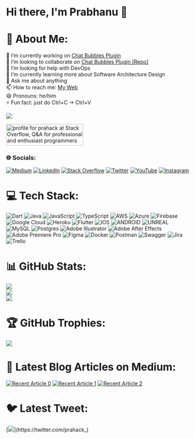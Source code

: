 # Hi there, I'm Prabhanu 👋
# 💫 About Me:
🔭 I’m currently working on [Chat Bubbles Plugin](https://pub.dev/packages/chat_bubbles)<br>
👯 I’m looking to collaborate on [Chat Bubbles Plugin [Repo]](https://github.com/prahack/chat_bubbles)<br>
🤝 I’m looking for help with DevOps<br>
🌱 I’m currently learning more about Software Architecture Design<br>
💬 Ask me about anything<br>
📫 How to reach me: [My Web](https://prabhanu.com/)<br>
😄 Pronouns: he/him<br>
⚡ Fun fact: just do Ctrl+C -> Ctrl+V <br>

[![](https://visitcount.itsvg.in/api?id=prahack&icon=5&color=0)](https://visitcount.itsvg.in)

<a href="https://stackoverflow.com/users/10669393/prahack"><img src="https://stackoverflow.com/users/flair/10669393.png" width="208" height="58" alt="profile for prahack at Stack Overflow, Q&amp;A for professional and enthusiast programmers" title="profile for prahack at Stack Overflow, Q&amp;A for professional and enthusiast programmers"></a>

### 🌐 Socials:
[![Medium](https://img.shields.io/badge/Medium-12100E?logo=medium&logoColor=white)](https://prabhanu.medium.com/) [![LinkedIn](https://img.shields.io/badge/LinkedIn-%230077B5.svg?logo=linkedin&logoColor=white)](https://linkedin.com/in/prabhanu-gunaweera) [![Stack Overflow](https://img.shields.io/badge/-Stackoverflow-FE7A16?logo=stack-overflow&logoColor=white)](https://stackoverflow.com/users/10669393/prahack) [![Twitter](https://img.shields.io/badge/Twitter-%231DA1F2.svg?logo=Twitter&logoColor=white)](https://twitter.com/prahack_) [![YouTube](https://img.shields.io/badge/YouTube-%23FF0000.svg?logo=YouTube&logoColor=white)](https://youtube.com/@prahack_) [![Instagram](https://img.shields.io/badge/Instagram-%23E4405F.svg?logo=Instagram&logoColor=white)](https://instagram.com/prahack_)  

# 💻 Tech Stack:
![Dart](https://img.shields.io/badge/dart-%230175C2.svg?style=for-the-badge&logo=dart&logoColor=white) ![Java](https://img.shields.io/badge/java-%23ED8B00.svg?style=for-the-badge&logo=java&logoColor=white) ![JavaScript](https://img.shields.io/badge/javascript-%23323330.svg?style=for-the-badge&logo=javascript&logoColor=%23F7DF1E) ![TypeScript](https://img.shields.io/badge/typescript-%23007ACC.svg?style=for-the-badge&logo=typescript&logoColor=white) ![AWS](https://img.shields.io/badge/AWS-%23FF9900.svg?style=for-the-badge&logo=amazon-aws&logoColor=white) ![Azure](https://img.shields.io/badge/azure-%230072C6.svg?style=for-the-badge&logo=azure-devops&logoColor=white) ![Firebase](https://img.shields.io/badge/firebase-%23039BE5.svg?style=for-the-badge&logo=firebase) ![Google Cloud](https://img.shields.io/badge/Google%20Cloud-%234285F4.svg?style=for-the-badge&logo=google-cloud&logoColor=white) ![Heroku](https://img.shields.io/badge/heroku-%23430098.svg?style=for-the-badge&logo=heroku&logoColor=white) ![Flutter](https://img.shields.io/badge/Flutter-%2302569B.svg?style=for-the-badge&logo=Flutter&logoColor=white) ![IOS](https://img.shields.io/badge/IOS-%2320232a.svg?style=for-the-badge&logo=apple&logoColor=white) ![ANDROID](https://img.shields.io/badge/android-%2320232a.svg?style=for-the-badge&logo=android&logoColor=%a4c639) ![UNREAL](https://img.shields.io/badge/unreal-%2320232a.svg?style=for-the-badge&logo=unreal-engine&logoColor=white) ![MySQL](https://img.shields.io/badge/mysql-%2300f.svg?style=for-the-badge&logo=mysql&logoColor=white) ![Postgres](https://img.shields.io/badge/postgres-%23316192.svg?style=for-the-badge&logo=postgresql&logoColor=white) ![Adobe Illustrator](https://img.shields.io/badge/adobeillustrator-%23FF9A00.svg?style=for-the-badge&logo=adobeillustrator&logoColor=white) ![Adobe After Effects](https://img.shields.io/badge/Adobe%20After%20Effects-9999FF.svg?style=for-the-badge&logo=Adobe%20After%20Effects&logoColor=white) ![Adobe Premiere Pro](https://img.shields.io/badge/Adobe%20Premiere%20Pro-9999FF.svg?style=for-the-badge&logo=Adobe%20Premiere%20Pro&logoColor=white) 	![Figma](https://img.shields.io/badge/figma-%23F24E1E.svg?style=for-the-badge&logo=figma&logoColor=white) ![Docker](https://img.shields.io/badge/docker-%230db7ed.svg?style=for-the-badge&logo=docker&logoColor=white) ![Postman](https://img.shields.io/badge/Postman-FF6C37?style=for-the-badge&logo=postman&logoColor=white) ![Swagger](https://img.shields.io/badge/-Swagger-%23Clojure?style=for-the-badge&logo=swagger&logoColor=white) ![Jira](https://img.shields.io/badge/jira-%230A0FFF.svg?style=for-the-badge&logo=jira&logoColor=white) ![Trello](https://img.shields.io/badge/Trello-%23026AA7.svg?style=for-the-badge&logo=Trello&logoColor=white)


# 📊 GitHub Stats:
![](https://github-readme-stats.vercel.app/api?username=prahack&theme=default&hide_border=false&include_all_commits=true&count_private=true)<br/>
![](https://github-readme-streak-stats.herokuapp.com/?user=prahack&theme=default&hide_border=false)<br/>
![](https://github-readme-stats.vercel.app/api/top-langs/?username=prahack&theme=default&hide_border=false&include_all_commits=true&count_private=true&layout=compact)


# 🏆 GitHub Trophies:
![](https://github-profile-trophy.vercel.app/?username=prahack&theme=onestar&no-frame=false&no-bg=true&margin-w=4)


# 📝 Latest Blog Articles on Medium:

<a target="_blank" href="https://github-readme-medium-recent-article.vercel.app/medium/@prabhanu/0"><img src="https://github-readme-medium-recent-article.vercel.app/medium/@prabhanu/0" alt="Recent Article 0"></a>
<a target="_blank" href="https://github-readme-medium-recent-article.vercel.app/medium/@prabhanu/1"><img src="https://github-readme-medium-recent-article.vercel.app/medium/@prabhanu/1" alt="Recent Article 1"></a>
<a target="_blank" href="https://github-readme-medium-recent-article.vercel.app/medium/@prabhanu/2"><img src="https://github-readme-medium-recent-article.vercel.app/medium/@prabhanu/2" alt="Recent Article 2"></a>


# 🐦 Latest Tweet:

[![](https://gtce.itsvg.in/api?username=prahack_)](https://twitter.com/prahack_)